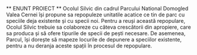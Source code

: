 ** ENUNT PROIECT **
Ocolul Silvic din cadrul Parcului National Domogled Valea Cernei își propune sa repopuleze unitatile acatice ce tin de parc cu speciile deja existente și cu specii noi. Pentru a reuși această repopulare, Ocolul Silvic trebuie sa colaboreze cu câteva crescătorii din apropiere, care sa produca și să ofere tipurile de specii de pești necesare. De asemenea, Parcul, își dorește să mapeze locurile de depunere a speciilor existente, pentru a nu deranja aceste spații în procesul de repopulare.
